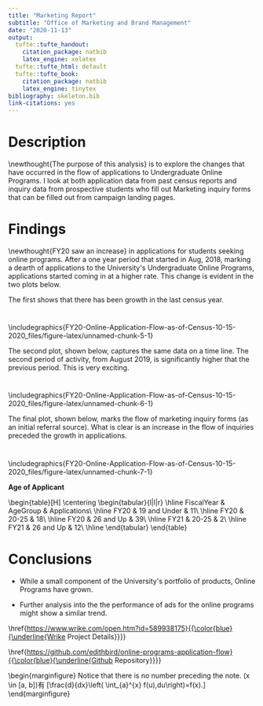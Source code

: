 ```yaml
---
title: "Marketing Report"
subtitle: "Office of Marketing and Brand Management"
date: "2020-11-13"
output:
  tufte::tufte_handout:
    citation_package: natbib
    latex_engine: xelatex
  tufte::tufte_html: default
  tufte::tufte_book:
    citation_package: natbib
    latex_engine: tinytex
bibliography: skeleton.bib
link-citations: yes
---
```














# Description

\newthought{The purpose of this analysis} is to explore the changes that have occurred in the flow of applications to Undergraduate Online Programs. I look at both application data from past census reports and inquiry data from prospective students who fill out Marketing inquiry forms that can be filled out from campaign landing pages.



    

# Findings


\newthought{FY20 saw an increase} in applications for students seeking online programs. After a one year period that started in Aug, 2018, marking a dearth of applications to the University's Undergraduate Online Programs, applications started coming in at a higher rate. This change is evident in the two plots below. 

The first shows that there has been growth in the last census year.

# 


\includegraphics{FY20-Online-Application-Flow-as-of-Census-10-15-2020_files/figure-latex/unnamed-chunk-5-1} 

The second plot, shown below, captures the same data on a time line. The second period of activity, from August 2019, is significantly higher that the previous period. This is very exciting.

#


\includegraphics{FY20-Online-Application-Flow-as-of-Census-10-15-2020_files/figure-latex/unnamed-chunk-6-1} 


The final plot, shown below, marks the flow of marketing inquiry forms (as an initial referral source). What is clear is an increase in the flow of inquiries preceded the growth in applications. 

#


\includegraphics{FY20-Online-Application-Flow-as-of-Census-10-15-2020_files/figure-latex/unnamed-chunk-7-1} 

__Age of Applicant__

\begin{table}[H]
\centering
\begin{tabular}{l|l|r}
\hline
FiscalYear & AgeGroup & Applications\\
\hline
FY20 & 19 and Under & 11\\
\hline
FY20 & 20-25 & 18\\
\hline
FY20 & 26 and Up & 39\\
\hline
FY21 & 20-25 & 2\\
\hline
FY21 & 26 and Up & 12\\
\hline
\end{tabular}
\end{table}


# Conclusions

 
* While a small component of the University's portfolio of products, Online Programs have grown. 

* Further analysis into the the performance of ads for the online programs might show a similar trend. 

\href{https://www.wrike.com/open.htm?id=589938175}{{\color{blue}{\underline{Wrike Project Details}}}}

\href{https://github.com/edithbird/online-programs-application-flow}{{\color{blue}{\underline{Github Repository}}}}

\begin{marginfigure}
Notice that there is no number preceding the note. \(x \in [a, b]\)有
\[\frac{d}{dx}\left( \int_{a}^{x} f(u)\,du\right)=f(x).\]
\end{marginfigure}






